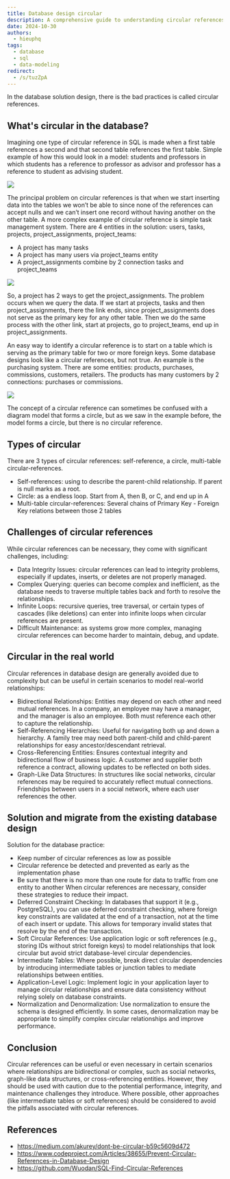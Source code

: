 ```yaml
---
title: Database design circular
description: A comprehensive guide to understanding circular references in database design, including types, challenges, real-world applications, and solutions for managing them effectively. Covers self-references, circular dependencies, and strategies for maintaining data integrity while working with circular relationships.
date: 2024-10-30
authors:
  - hieuphq
tags:
  - database
  - sql
  - data-modeling
redirect:
  - /s/tuzZpA
---
```


In the database solution design, there is the bad practices is called circular references.

## What's circular in the database?

Imagining one type of circular reference in SQL is made when a first table references a second and that second table references the first table. Simple example of how this would look in a model: students and professors in which students has a reference to professor as advisor and professor has a reference to student as advising student.

![](assets/circular_student.png)

The principal problem on circular references is that when we start inserting data into the tables we won’t be able to since none of the references can accept nulls and we can’t insert one record without having another on the other table.
A more complex example of circular reference is simple task management system. There are 4 entities in the solution: users, tasks, projects, project_assignments, project_teams:

- A project has many tasks
- A project has many users via project_teams entity
- A project_assignments combine by 2 connection tasks and project_teams

![](assets/circular_project.png)

So, a project has 2 ways to get the project_assignments. The problem occurs when we query the data. If we start at projects, tasks and then project_assignments, there the link ends, since project_assignments does not serve as the primary key for any other table. Then we do the same process with the other link, start at projects, go to project_teams, end up in project_assignments.

An easy way to identify a circular reference is to start on a table which is serving as the primary table for two or more foreign keys. Some database designs look like a circular references, but not true. An example is the purchasing system. There are some entities: products, purchases, commissions, customers, retailers. The products has many customers by 2 connections: purchases or commissions.

![](assets/circular_purchasing.png)

The concept of a circular reference can sometimes be confused with a diagram model that forms a circle, but as we saw in the example before, the model forms a circle, but there is no circular reference.

## Types of circular

There are 3 types of circular references: self-reference, a circle, multi-table circular-references.

- Self-references: using to describe the parent-child relationship. If parent is null marks as a root.
- Circle: as a endless loop. Start from A, then B, or C, and end up in A
- Multi-table circular-references: Several chains of Primary Key - Foreign Key relations between those 2 tables

## Challenges of circular references

While circular references can be necessary, they come with significant challenges, including:

- Data Integrity Issues: circular references can lead to integrity problems, especially if updates, inserts, or deletes are not properly managed.
- Complex Querying: queries can become complex and inefficient, as the database needs to traverse multiple tables back and forth to resolve the relationships.
- Infinite Loops: recursive queries, tree traversal, or certain types of cascades (like deletions) can enter into infinite loops when circular references are present.
- Difficult Maintenance: as systems grow more complex, managing circular references can become harder to maintain, debug, and update.

## Circular in the real world

Circular references in database design are generally avoided due to complexity but can be useful in certain scenarios to model real-world relationships:

- Bidirectional Relationships: Entities may depend on each other and need mutual references. In a company, an employee may have a manager, and the manager is also an employee. Both must reference each other to capture the relationship.
- Self-Referencing Hierarchies: Useful for navigating both up and down a hierarchy. A family tree may need both parent-child and child-parent relationships for easy ancestor/descendant retrieval.
- Cross-Referencing Entities: Ensures contextual integrity and bidirectional flow of business logic. A customer and supplier both reference a contract, allowing updates to be reflected on both sides.
- Graph-Like Data Structures: In structures like social networks, circular references may be required to accurately reflect mutual connections. Friendships between users in a social network, where each user references the other.

## Solution and migrate from the existing database design

Solution for the database practice:

- Keep number of circular references as low as possible
- Circular reference be detected and prevented as early as the implementation phase
- Be sure that there is no more than one route for data to traffic from one entity to another
  When circular references are necessary, consider these strategies to reduce their impact.
- Deferred Constraint Checking: In databases that support it (e.g., PostgreSQL), you can use deferred constraint checking, where foreign key constraints are validated at the end of a transaction, not at the time of each insert or update. This allows for temporary invalid states that resolve by the end of the transaction.
- Soft Circular References: Use application logic or soft references (e.g., storing IDs without strict foreign keys) to model relationships that look circular but avoid strict database-level circular dependencies.
- Intermediate Tables: Where possible, break direct circular dependencies by introducing intermediate tables or junction tables to mediate relationships between entities.
- Application-Level Logic: Implement logic in your application layer to manage circular relationships and ensure data consistency without relying solely on database constraints.
- Normalization and Denormalization: Use normalization to ensure the schema is designed efficiently. In some cases, denormalization may be appropriate to simplify complex circular relationships and improve performance.

## Conclusion

Circular references can be useful or even necessary in certain scenarios where relationships are bidirectional or complex, such as social networks, graph-like data structures, or cross-referencing entities. However, they should be used with caution due to the potential performance, integrity, and maintenance challenges they introduce. Where possible, other approaches (like intermediate tables or soft references) should be considered to avoid the pitfalls associated with circular references.

## References

- https://medium.com/akurey/dont-be-circular-b59c5609d472
- https://www.codeproject.com/Articles/38655/Prevent-Circular-References-in-Database-Design
- https://github.com/Wuodan/SQL-Find-Circular-References
